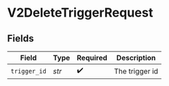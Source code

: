 # V2DeleteTriggerRequest


## Fields

| Field              | Type               | Required           | Description        |
| ------------------ | ------------------ | ------------------ | ------------------ |
| `trigger_id`       | *str*              | :heavy_check_mark: | The trigger id     |